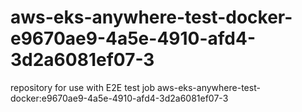 # aws-eks-anywhere-test-docker-e9670ae9-4a5e-4910-afd4-3d2a6081ef07-3
repository for use with E2E test job aws-eks-anywhere-test-docker:e9670ae9-4a5e-4910-afd4-3d2a6081ef07-3
